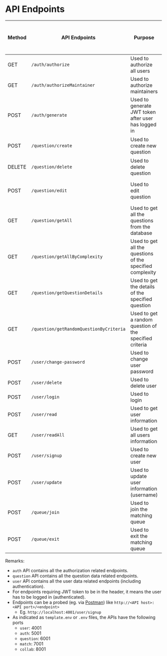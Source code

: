 # API Endpoints

| Method | API Endpoints                           | Purpose                                                   | Parameters <br> (JSON format)                                         | Require JWT token to be in header? | Does user have to be maintainer? |
| ------ | --------------------------------------- | --------------------------------------------------------- | --------------------------------------------------------------------- | ---------------------------------- | -------------------------------- |
| GET    | `/auth/authorize`                       | Used to authorize all users                               | -                                                                     | Yes                                | No                               |
| GET    | `/auth/authorizeMaintainer`             | Used to authorize maintainers                             | -                                                                     | Yes                                | Yes                              |
| POST   | `/auth/generate`                        | Used to generate JWT token after user has logged in       | `userId` <br> `isMaintainer`                                          | No                                 | -                                |
| POST   | `/question/create`                      | Used to create new question                               | `title` <br> `complexity` <br> `description` <br> `tags`              | Yes                                | Yes                              |
| DELETE | `/question/delete`                      | Used to delete question                                   | `id`                                                                  | Yes                                | Yes                              |
| POST   | `/question/edit`                        | Used to edit question                                     | `id` <br> `title` <br> `complexity` <br> `description` <br> `tags`    | Yes                                | Yes                              |
| GET    | `/question/getAll`                      | Used to get all the questions from the database           | -                                                                     | Yes                                | No                               |
| GET    | `/question/getAllByComplexity`          | Used to get all the questions of the specified complexity | `complexity`                                                          | Yes                                | No                               |
| GET    | `/question/getQuestionDetails`          | Used to get the details of the specified question         | `id`                                                                  | Yes                                | No                               |
| GET    | `/question/getRandomQuestionByCriteria` | Used to get a random question of the specified criteria   | `complexity`                                                          | Yes                                | No                               |
| POST   | `/user/change-password`                 | Used to change user password                              | `id` <br> `currentPassword` <br> `newPassword` <br> `confirmPassword` | Yes                                | No                               |
| POST   | `/user/delete`                          | Used to delete user                                       | `id`                                                                  | Yes                                | No                               |
| POST   | `/user/login`                           | Used to login                                             | `email` <br> `password`                                               | No                                 | -                                |
| POST   | `/user/read`                            | Used to get user information                              | `id` or `email`                                                       | Yes                                | No                               |
| GET    | `/user/readAll`                         | Used to get all users information                         | -                                                                     | Yes                                | Yes                              |
| POST   | `/user/signup`                          | Used to create new user                                   | `email` <br> `password` <br> `confirmPassword`                        | No                                 | -                                |
| POST   | `/user/update`                          | Used to update user information (username)                | `id` <br> `username`                                                  | Yes                                | No                               |
| POST   | `/queue/join`                           | Used to join the matching queue                           | `queueName` <br> `sessionID`                                          | Yes                                | No                               |
| POST   | `/queue/exit`                           | Used to exit the matching queue                           | `queueName` <br> `sessionID`                                          | Yes                                | No                               |

Remarks:

- `auth` API contains all the authorization related endpoints.
- `question` API contains all the question data related endpoints.
- `user` API contains all the user data related endpoints (including authentication).
- For endpoints requiring JWT token to be in the header, it means the user has to be logged in (authenticated).
- Endpoints can be a probed (eg. via [Postman](https://www.postman.com/downloads/)) like `http://<API host>:<API port>/<endpoint>`
  - Eg. `http://localhost:4001/user/signup`
- As indicated as `template.env` or `.env` files, the APIs have the following ports
  - `user`: 4001
  - `auth`: 5001
  - `question`: 6001
  - `match`: 7001
  - `collab`: 8001
